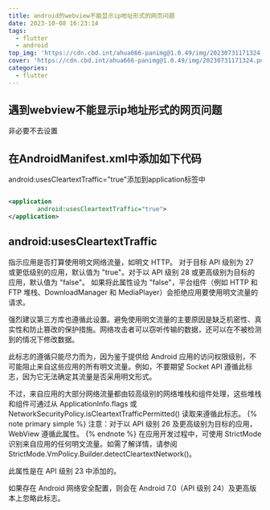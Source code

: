 ```yaml
---
title: android的webview不能显示ip地址形式的网页问题
date: 2023-10-08 16:23:14
tags:
  - flutter
  - android
top_img: 'https://cdn.cbd.int/ahua666-panimg@1.0.49/img/20230731171324.png'
cover: 'https://cdn.cbd.int/ahua666-panimg@1.0.49/img/20230731171324.png'
categories:
  - flutter
---
```


## 遇到webview不能显示ip地址形式的网页问题

非必要不去设置

## 在AndroidManifest.xml中添加如下代码

android:usesCleartextTraffic="true"添加到application标签中

```xml

<application
        android:usesCleartextTraffic="true">
</application>
```

## android:usesCleartextTraffic

指示应用是否打算使用明文网络流量，如明文 HTTP。 对于目标 API 级别为 27 或更低级别的应用，默认值为 "true"。对于以 API 级别 28
或更高级别为目标的应用，默认值为 "false"。
如果将此属性设为 "false"，平台组件（例如 HTTP 和 FTP 堆栈、DownloadManager 和 MediaPlayer）会拒绝应用要使用明文流量的请求。

强烈建议第三方库也遵循此设置。避免使用明文流量的主要原因是缺乏机密性、真实性和防止篡改的保护措施。网络攻击者可以窃听传输的数据，还可以在不被检测到的情况下修改数据。

此标志的遵循只能尽力而为，因为鉴于提供给 Android 应用的访问权限级别，不可能阻止来自这些应用的所有明文流量。例如，不要期望
Socket API 遵循此标志，因为它无法确定其流量是否采用明文形式。

不过，来自应用的大部分网络流量都由较高级别的网络堆栈和组件处理，这些堆栈和组件可通过从 ApplicationInfo.flags 或
NetworkSecurityPolicy.isCleartextTrafficPermitted() 读取来遵循此标志。
{% note primary simple %}
注意：对于以 API 级别 26 及更高级别为目标的应用，WebView 遵循此属性。
{% endnote %}
在应用开发过程中，可使用 StrictMode 识别来自应用的任何明文流量。如需了解详情，请参阅
StrictMode.VmPolicy.Builder.detectCleartextNetwork()。

此属性是在 API 级别 23 中添加的。

如果存在 Android 网络安全配置，则会在 Android 7.0（API 级别 24）及更高版本上忽略此标志。
